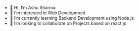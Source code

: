 - 👋 Hi, I’m Ashu Sharma
- 👀 I’m interested in Web Development
- 🌱 I’m currently learning Backend Development using Node.js
- 💞️ I’m looking to collaborate on Projects based on react js 


<!---
a-k-sharma28/a-k-sharma28 is a ✨ special ✨ repository because its `README.md` (this file) appears on your GitHub profile.
You can click the Preview link to take a look at your changes.
--->
